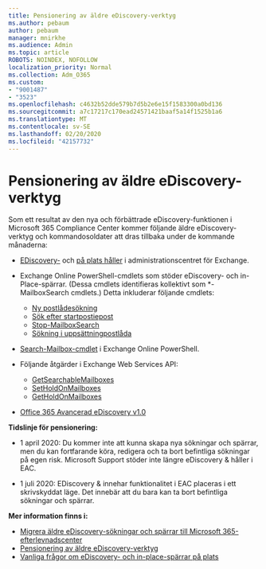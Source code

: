 ```yaml
---
title: Pensionering av äldre eDiscovery-verktyg
ms.author: pebaum
author: pebaum
manager: mnirkhe
ms.audience: Admin
ms.topic: article
ROBOTS: NOINDEX, NOFOLLOW
localization_priority: Normal
ms.collection: Adm_O365
ms.custom:
- "9001487"
- "3523"
ms.openlocfilehash: c4632b52dde579b7d5b2e6e15f1583300a0bd136
ms.sourcegitcommit: a7c17217c170ead24571421baaf5a14f1525b1a6
ms.translationtype: MT
ms.contentlocale: sv-SE
ms.lasthandoff: 02/20/2020
ms.locfileid: "42157732"
---
```

# <a name="retirement-of-legacy-ediscovery-tools"></a>Pensionering av äldre eDiscovery-verktyg

Som ett resultat av den nya och förbättrade eDiscovery-funktionen i Microsoft 365 Compliance Center kommer följande äldre eDiscovery-verktyg och kommandosoldater att dras tillbaka under de kommande månaderna:

- [EDiscovery-](https://docs.microsoft.com/exchange/security-and-compliance/in-place-ediscovery/in-place-ediscovery) och [på plats håller](https://docs.microsoft.com/exchange/security-and-compliance/create-or-remove-in-place-holds) i administrationscentret för Exchange.

- Exchange Online PowerShell-cmdlets som stöder eDiscovery- och in-Place-spärrar. (Dessa cmdlets identifieras kollektivt som *-MailboxSearch cmdlets.) Detta inkluderar följande cmdlets:

    - [Ny postlådesökning](https://docs.microsoft.com/powershell/module/exchange/policy-and-compliance-content-search/new-mailboxsearch)
    - [Sök efter startpostiepost](https://docs.microsoft.com/powershell/module/exchange/policy-and-compliance-content-search/start-mailboxsearch)
    - [Stop-MailboxSearch](https://docs.microsoft.com/powershell/module/exchange/policy-and-compliance-content-search/stop-mailboxsearch)
    - [Sökning i uppsättningpostlåda](https://docs.microsoft.com/powershell/module/exchange/policy-and-compliance-content-search/set-mailboxsearch)

- [Search-Mailbox-cmdlet](https://docs.microsoft.com/powershell/module/exchange/mailboxes/search-mailbox?view=exchange-ps) i Exchange Online PowerShell.
- Följande åtgärder i Exchange Web Services API:
    - [GetSearchableMailboxes](https://docs.microsoft.com/exchange/client-developer/web-service-reference/getsearchablemailboxes-operation)
    - [SetHoldOnMailboxes](https://docs.microsoft.com/exchange/client-developer/web-service-reference/setholdonmailboxes-operation)
    - [GetHoldOnMailboxes](https://docs.microsoft.com/exchange/client-developer/web-service-reference/getholdonmailboxes-operation)

- [Office 365 Avancerad eDiscovery v1.0](https://docs.microsoft.com/en-us/microsoft-365/compliance/office-365-advanced-ediscovery)

**Tidslinje för pensionering:**
- 1 april 2020: Du kommer inte att kunna skapa nya sökningar och spärrar, men du kan fortfarande köra, redigera och ta bort befintliga sökningar på egen risk. Microsoft Support stöder inte längre eDiscovery & håller i EAC.

- 1 juli 2020: EDiscovery & innehar funktionalitet i EAC placeras i ett skrivskyddat läge. Det innebär att du bara kan ta bort befintliga sökningar och spärrar.

**Mer information finns i:**

 - [Migrera äldre eDiscovery-sökningar och spärrar till Microsoft 365-efterlevnadscenter](https://docs.microsoft.com/en-us/microsoft-365/compliance/migrate-legacy-ediscovery-searches-and-holds)
 - [Pensionering av äldre eDiscovery-verktyg](https://docs.microsoft.com/en-us/microsoft-365/compliance/legacy-ediscovery-retirement)
 - [Vanliga frågor om eDiscovery- och in-place-spärrar på plats](https://docs.microsoft.com/en-us/microsoft-365/compliance/legacy-ediscovery-retirement#faqs-about-in-place-ediscovery-and-in-place-holds)



